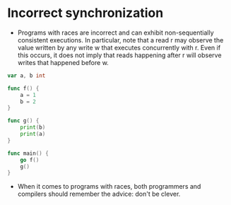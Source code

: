 # Incorrect synchronization

- Programs with races are incorrect and can exhibit non-sequentially consistent executions. In particular, note that a read r may observe the value written by any write w that executes concurrently with r. Even if this occurs, it does not imply that reads happening after r will observe writes that happened before w.

```go
var a, b int

func f() {
	a = 1
	b = 2
}

func g() {
	print(b)
	print(a)
}

func main() {
	go f()
	g()
}

```

- When it comes to programs with races, both programmers and compilers should remember the advice: don't be clever.


